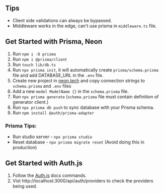 ## Tips

- Client side validations can always be bypassed.
- Middleware works in the edge, can't use prisma in `middleware.ts` file.

## Get Started with Prisma, Neon

1. Run `npm i -D prisma`
2. Run `npm i @prisma/client`
3. Run `touch lib/db.ts`
4. Run `npx prisma init`, it will automatically create `prisma/schema.prisma` file and add DATABASE_URL in the `.env` file.
5. Create new project in [neon.tech](https://console.neon.tech/app/projects) and copy connection strings to `schema.prisma` and `.env` files
6. Add a new `model ModelName {}` in the `schema.prisma` file.
7. Run `npx prisma generate` (`schema.prisma` file must contain definition of generator client.)
8. Run `npx prisma db push` to sync database with your Prisma schema.
9. Run `npm install @auth/prisma-adapter`

### Prisma Tips:

- Run studio server - `npx prisma studio`
- Reset database - `npx prisma migrate reset` (Avoid doing this in production)

## Get Started with Auth.js

1. Follow the [Auth.js](https://authjs.dev/getting-started/installation) docs commands.
2. Vist http://localhost:3000/api/auth/providers to check the providers being used.


